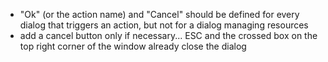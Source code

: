 - "Ok" (or the action name) and "Cancel" should be defined for every dialog that triggers an action, but not for a dialog managing resources
- add a cancel button only if necessary... ESC and the crossed box on the top right corner of the window already close the dialog
